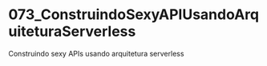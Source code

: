 # 073_ConstruindoSexyAPIUsandoArquiteturaServerless
Construindo sexy APIs usando arquitetura serverless
